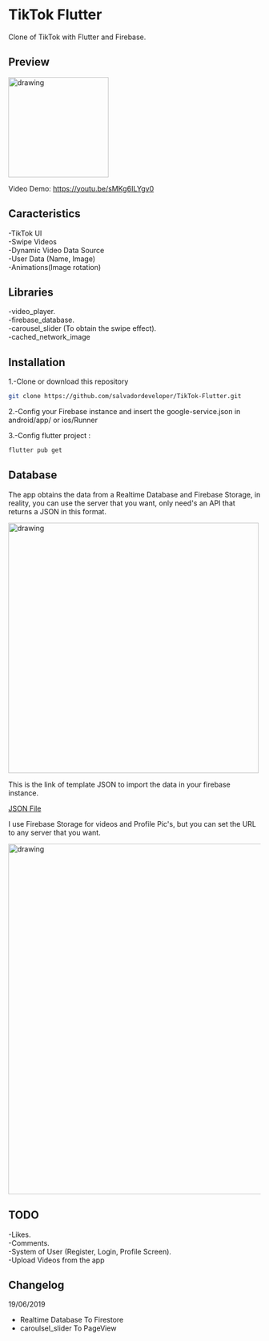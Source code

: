 # TikTok Flutter

Clone of TikTok with Flutter and Firebase.

## Preview

<img src="https://raw.githubusercontent.com/salvadordeveloper/TikTok-Flutter/master/images/screenshot.png" alt="drawing" width="200"/>


Video Demo: https://youtu.be/sMKg6ILYgv0 

## Caracteristics 

-TikTok UI                                 
-Swipe Videos                                                            
-Dynamic Video Data Source                                                                  
-User Data (Name, Image)  
-Animations(Image rotation)  

## Libraries
-video_player.   
-firebase_database.   
-carousel_slider (To obtain the swipe effect).    
-cached_network_image

## Installation

1.-Clone or download this repository 

```bash
git clone https://github.com/salvadordeveloper/TikTok-Flutter.git
```

2.-Config your Firebase instance and insert the google-service.json in android/app/ or ios/Runner

3.-Config flutter project : 

```bash
flutter pub get
```

## Database

The app obtains the data from a Realtime Database and Firebase Storage, in reality, you can use the server that you want, only need's an API that returns a JSON in this format.


<img src="https://raw.githubusercontent.com/salvadordeveloper/TikTok-Flutter/master/images/Database.png" alt="drawing" width="500"/>

This is the link of template JSON to import the data in your firebase instance. 

[JSON File](https://raw.githubusercontent.com/salvadordeveloper/TikTok-Flutter/master/data/videoList.json)

I use Firebase Storage for videos and Profile Pic's, but you can set the URL to any server that you want.

<img src="https://raw.githubusercontent.com/salvadordeveloper/TikTok-Flutter/master/images/Storage.png" alt="drawing" width="700"/>


## TODO

-Likes.   
-Comments.   
-System of User (Register, Login, Profile Screen).   
-Upload Videos from the app


## Changelog

19/06/2019 
- Realtime Database To Firestore
- caroulsel_slider To PageView 

